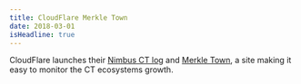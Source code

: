 ```yaml
---
title: CloudFlare Merkle Town
date: 2018-03-01
isHeadline: true
---
```


CloudFlare launches their [Nimbus CT log](https://blog.cloudflare.com/introducing-certificate-transparency-and-nimbus/) and [Merkle Town](http://merkle.town/), a site making it easy to monitor the CT ecosystems growth.
